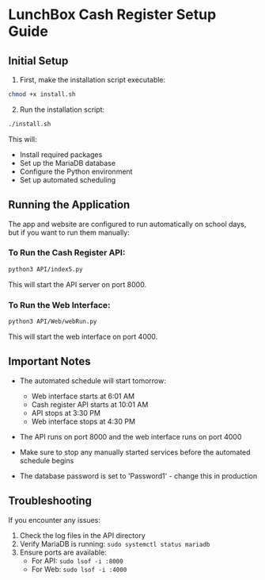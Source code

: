 # LunchBox Cash Register Setup Guide

## Initial Setup

1. First, make the installation script executable:
```bash
chmod +x install.sh
```

2. Run the installation script:
```bash
./install.sh
```

This will:
- Install required packages
- Set up the MariaDB database
- Configure the Python environment
- Set up automated scheduling

## Running the Application

The app and website are configured to run automatically on school days, but if you want to run them manually:

### To Run the Cash Register API:
```bash
python3 API/index5.py
```
This will start the API server on port 8000.

### To Run the Web Interface:
```bash
python3 API/Web/webRun.py
```
This will start the web interface on port 4000.

## Important Notes

- The automated schedule will start tomorrow:
  - Web interface starts at 6:01 AM
  - Cash register API starts at 10:01 AM
  - API stops at 3:30 PM
  - Web interface stops at 4:30 PM

- The API runs on port 8000 and the web interface runs on port 4000
- Make sure to stop any manually started services before the automated schedule begins
- The database password is set to 'Password1' - change this in production

## Troubleshooting

If you encounter any issues:
1. Check the log files in the API directory
2. Verify MariaDB is running: `sudo systemctl status mariadb`
3. Ensure ports are available: 
   - For API: `sudo lsof -i :8000`
   - For Web: `sudo lsof -i :4000`
